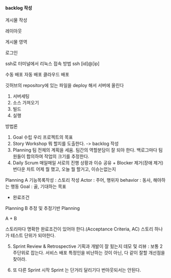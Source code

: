#### backlog 작성
게시물 작성

레이아웃


게시물 영역

로그인

ssh로 터미널에서 리눅스 접속 방법
ssh [id]@[ip]

수동 배포
자동 배포
클라우드 배포

깃허브의 repository에 있는 파일을 deploy 해서 서버에 올린다
1) 서버세팅
2) 소스 가져오기
3) 빌드
4) 실행

방법론
1. Goal 수립
우리 프로젝트의 목표
2. Story Workshop
뭐 할지를 도출한다. -> backlog 작성
3. Planning
팀 전체의 계획을 세움.
팀간의 역할분담이 잘 되야 한다.
백로그마다 팀원들이 합의하여 작업의 크기를 추정한다.
4. Daily Scrum
매일매일 서로의 진행 상황과 이슈 공유 + Blocker 제거(장애 제거)
번다운 차트
어제 뭘 했고, 오늘 뭘 할거고, 이슈는없는지

Planning A
기능목록작성 : 스토리 작성
Actor : 주어, 행위자
behavior : 동사, 해야하는 행동
Goal : 골, 기대하는 목표
+ 완료조건

Planning B
추정 및 추정기반 Planning

A + B

스토리마다 명확한 완료조건이 있어야 한다.(Acceptance Criteria, AC)
스토리 하나가 테스트 단위가 되야한다.

5. Sprint Review & Retrospective
기획과 개발이 잘 됬는지 데모 및 리뷰 : 보통 2주단위로 잡는다.
서비스 배포
특정인을 비난하는 것이 아닌, 다 같이 잘할 개선점을 찾아라.

6. 또 다른 Sprint 시작
Sprint 는 단거리 달리기다
번아웃되서는 안된다.
